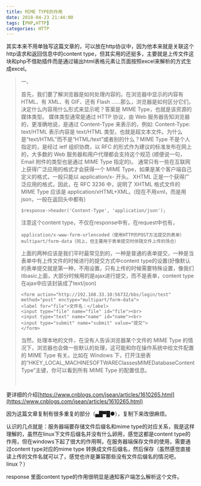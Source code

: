 ```yaml
---
title: MIME TYPE的作用
date: 2018-04-23 21:44:00
tags: [PHP,HTTP]
categories: HTTP
---
```


其实本来不用单独写这篇文章的，可以放在http协议中，因为他本来就是关联这个http请求和返回信息中的content type，但其实用的还挺多，主要就是上传文件这块和php不借助插件而是通过输出html表格元素让页面按照excel来解析的方式生成excel。

<!--more-->

>一、
>
>首先，我们要了解浏览器是如何处理内容的。在浏览器中显示的内容有 HTML、有 XML、有 GIF、还有 Flash ……那么，浏览器是如何区分它们，决定什么内容用什么形式来显示呢？答案是 MIME Type，也就是该资源的媒体类型。
>媒体类型通常是通过 HTTP 协议，由 Web 服务器告知浏览器的，更准确地说，是通过 Content-Type 来表示的，例如:
>Content-Type: text/HTML
>表示内容是 text/HTML 类型，也就是超文本文件。为什么是“text/HTML”而不是“HTML/text”或者别的什么？MIME Type 不是个人指定的，是经过 ietf 组织协商，以 RFC 的形式作为建议的标准发布在网上的，大多数的 Web 服务器和用户代理都会支持这个规范 (顺便说一句，Email 附件的类型也是通过 MIME Type 指定的)。
>通常只有一些在互联网上获得广泛应用的格式才会获得一个 MIME Type，如果是某个客户端自己定义的格式，一般只能以 application/x- 开头。
>XHTML 正是一个获得广泛应用的格式，因此，在 RFC 3236 中，说明了 XHTML 格式文件的 MIME Type 应该是 application/xHTML+XML。(现在不用xml，而是用json，一般在返回头中都有)
>
>```
>$response->header('Content-Type', 'application/json');
>```
>
>注意这个content type，不仅在response中有，在request中也有，
>
>```
>application/x-www-form-urlencoded（使用HTTP的POST方法提交的表单）
>multipart/form-data（同上，但主要用于表单提交时伴随文件上传的场合）
>```
>
>上面的两种应该是我们平时最常见到的，一种是普通的表单提交，一种是当表单中有上传文件的时候进行的提交方式中content type的设置(好像默认的表单提交就是第一种，不用设置，只有上传的时候需要特殊设置，像我们itbasic上面，大部分时候用的是ajax进行提交，而不是表单，content type在ajax中应该封装成了text/json)
>
>```
><form action="http://192.168.33.10:56732/bbs/login/test" method="post" enctype="multipart/form-data">
><label for="file">文件名：</label>
><input type="file" name="file" id="file"><br>
><input type="text" name="name" id="name"><br>
><input type="submit" name="submit" value="提交">
></form>
>```
>
>当然，处理本地的文件，在没有人告诉浏览器某个文件的 MIME Type 的情况下，浏览器也会做一些默认的处理，这可能和你在操作系统中给文件配置的 MIME Type 有关。比如在 Windows 下，打开注册表的“HKEY_LOCAL_MACHINESOFTWAREClassesMIMEDatabaseContent Type”主键，你可以看到所有 MIME Type 的配置信息。
>
> 

更详细的介绍[https://www.cnblogs.com/jsean/articles/1610265.html](https://www.cnblogs.com/jsean/articles/1610265.html)

因为这篇文章复制有很多重复的部分（▄█▀█●），复制下来改很麻烦。

认识的几点就是：服务器端要存储文件后缀名和mime type的对应关系，我是这样理解的，虽然在linux下文件后缀名并没有什么卵用，感觉这都是content type的作用，但在windows下起了很大的作用啊，在服务器端保存文件的使用，需要通过content type对应的mime type 转换成文件后缀名，然后保存（虽然感觉直接读上传的文件名就可以了，感觉也许是兼容那些没有文件后缀名的情况吧，linux？）

response 里面content type的作用很明显是通知客户端怎么解析这个文件。


